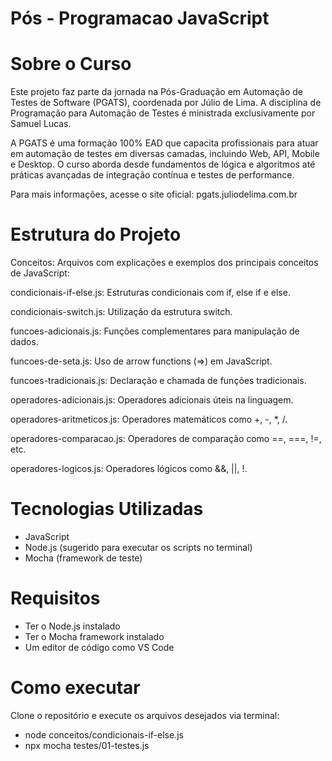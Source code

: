 # Pós - Programacao JavaScript

# Sobre o Curso
Este projeto faz parte da jornada na Pós-Graduação em Automação de Testes de Software (PGATS), coordenada por Júlio de Lima. A disciplina de Programação para Automação de Testes é ministrada exclusivamente por Samuel Lucas.

A PGATS é uma formação 100% EAD que capacita profissionais para atuar em automação de testes em diversas camadas, incluindo Web, API, Mobile e Desktop. O curso aborda desde fundamentos de lógica e algoritmos até práticas avançadas de integração contínua e testes de performance.

Para mais informações, acesse o site oficial: pgats.juliodelima.com.br

# Estrutura do Projeto
Conceitos: Arquivos com explicações e exemplos dos principais conceitos de JavaScript:

condicionais-if-else.js: Estruturas condicionais com if, else if e else.

condicionais-switch.js: Utilização da estrutura switch.

funcoes-adicionais.js: Funções complementares para manipulação de dados.

funcoes-de-seta.js: Uso de arrow functions (=>) em JavaScript.

funcoes-tradicionais.js: Declaração e chamada de funções tradicionais.

operadores-adicionais.js: Operadores adicionais úteis na linguagem.

operadores-aritmeticos.js: Operadores matemáticos como +, -, *, /.

operadores-comparacao.js: Operadores de comparação como ==, ===, !=, etc.

operadores-logicos.js: Operadores lógicos como &&, ||, !.

# Tecnologias Utilizadas
* JavaScript
* Node.js (sugerido para executar os scripts no terminal)
* Mocha (framework de teste)

# Requisitos
* Ter o Node.js instalado
* Ter o Mocha framework instalado
* Um editor de código como VS Code

# Como executar
Clone o repositório e execute os arquivos desejados via terminal:
* node conceitos/condicionais-if-else.js
* npx mocha testes/01-testes.js

